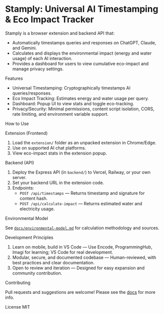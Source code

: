 # Stamply: Universal AI Timestamping & Eco Impact Tracker

Stamply is a browser extension and backend API that:

- Automatically timestamps queries and responses on ChatGPT, Claude, and Gemini.
- Calculates and displays the environmental impact (energy and water usage) of each AI interaction.
- Provides a dashboard for users to view cumulative eco-impact and manage privacy settings.

Features

- Universal Timestamping: Cryptographically timestamps AI queries/responses.
- Eco Impact Tracking: Estimates energy and water usage per query.
- Dashboard: Popup UI to view stats and toggle eco-tracking.
- Privacy/Security: Minimal permissions, content script isolation, CORS, rate limiting, and environment variable support.

How to Use

Extension (Frontend)

1. Load the `extension/` folder as an unpacked extension in Chrome/Edge.
2. Use on supported AI chat platforms.
3. View eco-impact stats in the extension popup.

Backend (API)

1. Deploy the Express API (in `backend/`) to Vercel, Railway, or your own server.
2. Set your backend URL in the extension code.
3. Endpoints:
   - `POST /api/timestamps` — Returns timestamp and signature for content hash.
   - `POST /api/calculate-impact` — Returns estimated water and electricity usage.

Environmental Model

See [`docs/environmental-model.md`](docs/environmental-model.md) for calculation methodology and sources.

Development Principles

1. Learn on mobile, build in VS Code — Use Encode, ProgrammingHub, Imagi for learning; VS Code for real development.
2. Modular, secure, and documented codebase — Human-reviewed, with best practices and clear documentation.
3. Open to review and iteration — Designed for easy expansion and community contribution.

Contributing

Pull requests and suggestions are welcome! Please see the [docs](docs/) for more info.

License
MIT
